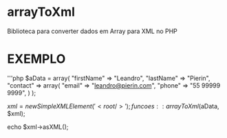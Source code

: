 # arrayToXml
Biblioteca para converter dados em Array para XML no PHP

# EXEMPLO
'''php
$aData = array(
  "firstName" => "Leandro",
  "lastName" => "Pierin",
  "contact" => array(
    "email" => "leandro@pierin.com",
    "phone" => "55 99999 9999",
  )
);

$xml = new SimpleXMLElement('<root/>');
funcoes::arrayToXml($aData, $xml);

echo $xml->asXML();
